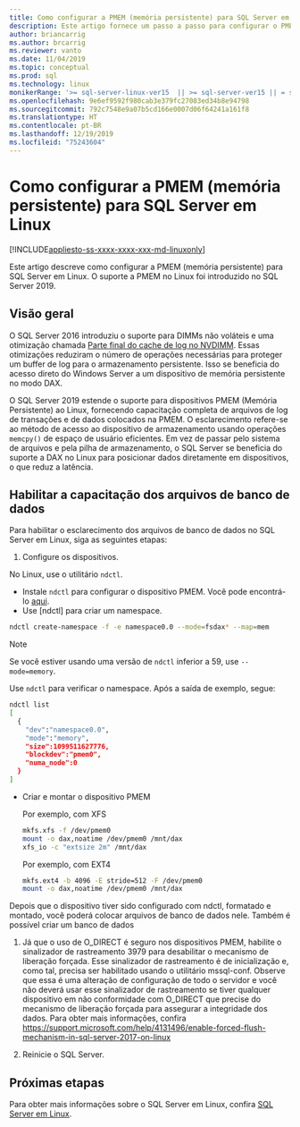 ```yaml
---
title: Como configurar a PMEM (memória persistente) para SQL Server em Linux
description: Este artigo fornece um passo a passo para configurar o PMEM no Linux.
author: briancarrig
ms.author: brcarrig
ms.reviewer: vanto
ms.date: 11/04/2019
ms.topic: conceptual
ms.prod: sql
ms.technology: linux
monikerRange: '>= sql-server-linux-ver15  || >= sql-server-ver15 || = sqlallproducts-allversions'
ms.openlocfilehash: 9e6ef9592f980cab3e379fc27083ed34b8e94798
ms.sourcegitcommit: 792c7548e9a07b5cd166e0007d06f64241a161f8
ms.translationtype: HT
ms.contentlocale: pt-BR
ms.lasthandoff: 12/19/2019
ms.locfileid: "75243604"
---
```

# <a name="how-to-configure-persistent-memory-pmem-for-sql-server-on-linux"></a>Como configurar a PMEM (memória persistente) para SQL Server em Linux

[!INCLUDE[appliesto-ss-xxxx-xxxx-xxx-md-linuxonly](../includes/appliesto-ss-xxxx-xxxx-xxx-md-linuxonly.md)]

Este artigo descreve como configurar a PMEM (memória persistente) para SQL Server em Linux. O suporte a PMEM no Linux foi introduzido no SQL Server 2019.

## <a name="overview"></a>Visão geral

O SQL Server 2016 introduziu o suporte para DIMMs não voláteis e uma otimização chamada [Parte final do cache de log no NVDIMM]( https://blogs.msdn.microsoft.com/bobsql/2016/11/08/how-it-works-it-just-runs-faster-non-volatile-memory-sql-server-tail-of-log-caching-on-nvdimm/). Essas otimizações reduziram o número de operações necessárias para proteger um buffer de log para o armazenamento persistente. Isso se beneficia do acesso direto do Windows Server a um dispositivo de memória persistente no modo DAX.

O SQL Server 2019 estende o suporte para dispositivos PMEM (Memória Persistente) ao Linux, fornecendo capacitação completa de arquivos de log de transações e de dados colocados na PMEM. O esclarecimento refere-se ao método de acesso ao dispositivo de armazenamento usando operações `memcpy()` de espaço de usuário eficientes. Em vez de passar pelo sistema de arquivos e pela pilha de armazenamento, o SQL Server se beneficia do suporte a DAX no Linux para posicionar dados diretamente em dispositivos, o que reduz a latência.

## <a name="enable-enlightenment-of-database-files"></a>Habilitar a capacitação dos arquivos de banco de dados
Para habilitar o esclarecimento dos arquivos de banco de dados no SQL Server em Linux, siga as seguintes etapas:

1. Configure os dispositivos.

  No Linux, use o utilitário `ndctl`.

  - Instale `ndctl` para configurar o dispositivo PMEM. Você pode encontrá-lo [aqui](https://docs.pmem.io/getting-started-guide/installing-ndctl).
  - Use [ndctl] para criar um namespace.

  ```bash 
  ndctl create-namespace -f -e namespace0.0 --mode=fsdax* --map=mem
  ```

  >[!NOTE]
  >Se você estiver usando uma versão de `ndctl` inferior a 59, use `--mode=memory`.

  Use `ndctl` para verificar o namespace. Após a saída de exemplo, segue:

```bash
ndctl list
[
  {
    "dev":"namespace0.0",
    "mode":"memory",
    "size":1099511627776,
    "blockdev":"pmem0",
    "numa_node":0
  }
]
```

  - Criar e montar o dispositivo PMEM

    Por exemplo, com XFS

    ```bash
    mkfs.xfs -f /dev/pmem0
    mount -o dax,noatime /dev/pmem0 /mnt/dax
    xfs_io -c "extsize 2m" /mnt/dax
    ```

    Por exemplo, com EXT4

    ```bash
    mkfs.ext4 -b 4096 -E stride=512 -F /dev/pmem0
    mount -o dax,noatime /dev/pmem0 /mnt/dax
    ```

  Depois que o dispositivo tiver sido configurado com ndctl, formatado e montado, você poderá colocar arquivos de banco de dados nele. Também é possível criar um banco de dados 

1. Já que o uso de O_DIRECT é seguro nos dispositivos PMEM, habilite o sinalizador de rastreamento 3979 para desabilitar o mecanismo de liberação forçada. Esse sinalizador de rastreamento é de inicialização e, como tal, precisa ser habilitado usando o utilitário mssql-conf. Observe que essa é uma alteração de configuração de todo o servidor e você não deverá usar esse sinalizador de rastreamento se tiver qualquer dispositivo em não conformidade com O_DIRECT que precise do mecanismo de liberação forçada para assegurar a integridade dos dados. Para obter mais informações, confira https://support.microsoft.com/help/4131496/enable-forced-flush-mechanism-in-sql-server-2017-on-linux

1. Reinicie o SQL Server.

## <a name="next-steps"></a>Próximas etapas

Para obter mais informações sobre o SQL Server em Linux, confira [SQL Server em Linux](sql-server-linux-overview.md).

